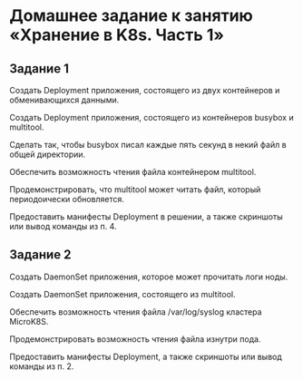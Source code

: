 # Домашнее задание к занятию «Хранение в K8s. Часть 1»

## Задание 1

Создать Deployment приложения, состоящего из двух контейнеров и обменивающихся данными.

Создать Deployment приложения, состоящего из контейнеров busybox и multitool.

Сделать так, чтобы busybox писал каждые пять секунд в некий файл в общей директории.

Обеспечить возможность чтения файла контейнером multitool.

Продемонстрировать, что multitool может читать файл, который периодоически обновляется.

Предоставить манифесты Deployment в решении, а также скриншоты или вывод команды из п. 4.


## Задание 2

Создать DaemonSet приложения, которое может прочитать логи ноды.

Создать DaemonSet приложения, состоящего из multitool.

Обеспечить возможность чтения файла /var/log/syslog кластера MicroK8S.

Продемонстрировать возможность чтения файла изнутри пода.

Предоставить манифесты Deployment, а также скриншоты или вывод команды из п. 2.

